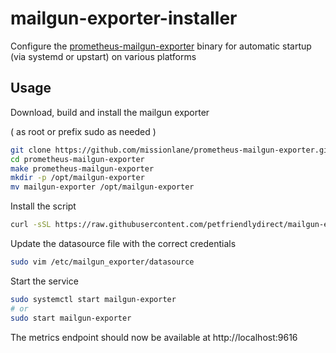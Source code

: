 # mailgun-exporter-installer

Configure the [prometheus-mailgun-exporter](https://github.com/missionlane/prometheus-mailgun-exporter) binary for automatic startup (via systemd or upstart) on various platforms

## Usage

Download, build and install the mailgun exporter

( as root or prefix sudo as needed )
```bash
git clone https://github.com/missionlane/prometheus-mailgun-exporter.git
cd prometheus-mailgun-exporter
make prometheus-mailgun-exporter
mkdir -p /opt/mailgun-exporter
mv mailgun-exporter /opt/mailgun-exporter
```

Install the script

```bash
curl -sSL https://raw.githubusercontent.com/petfriendlydirect/mailgun-exporter-installer/master/bin/install.sh | sudo sh
```

Update the datasource file with the correct credentials

```bash
sudo vim /etc/mailgun_exporter/datasource
```

Start the service

```bash
sudo systemctl start mailgun-exporter
# or
sudo start mailgun-exporter
```

The metrics endpoint should now be available at http://localhost:9616

